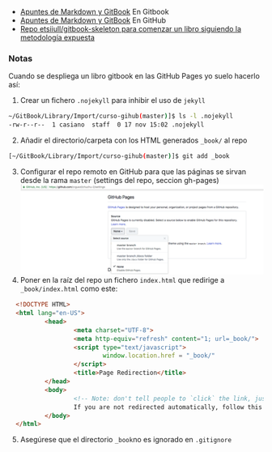 * [Apuntes de Markdown y GitBook](https://casianorodriguezleon.gitbooks.io/elaboracion-de-material-docente-con-gitbook/content/) En Gitbook
* [Apuntes de Markdown y GitBook](https://ull-pfpdi-gitbook-1617.github.io/Elaboracion-de-Material-Docente-con-GitBook/) En GitHub
* [Repo etsiiull/gitbook-skeleton para comenzar un libro siguiendo la metodología expuesta](https://github.com/etsiiull/gitbook-skeleton)

### Notas

Cuando se despliega un libro gitbook en las GitHub Pages
yo suelo hacerlo así:

1. Crear un fichero `.nojekyll` para inhibir el uso de `jekyll`
```bash
~/GitBook/Library/Import/curso-gihub(master)]$ ls -l .nojekyll 
-rw-r--r--  1 casiano  staff  0 17 nov 15:02 .nojekyll
```
2. Añadir el directorio/carpeta con los HTML generados  `_book/`  al repo
```bash
[~/GitBook/Library/Import/curso-gihub(master)]$ git add _book
```
3. Configurar el repo remoto en GitHub para que las páginas se sirvan desde la rama `master` (settings del repo, seccion gh-pages)
![](resources/settingghpages.png)
4. Poner en la raíz del repo un fichero `index.html` que redirige a `_book/index.html` como este:
  ```html
	<!DOCTYPE HTML>
	<html lang="en-US">
			<head>
					<meta charset="UTF-8">
					<meta http-equiv="refresh" content="1; url=_book/">
					<script type="text/javascript">
							window.location.href = "_book/"
					</script>
					<title>Page Redirection</title>
			</head>
			<body>
					<!-- Note: don't tell people to `click` the link, just tell them that it is a link. -->
					If you are not redirected automatically, follow this <a href='_book/'>link to the book</a>.
			</body>
	</html>
  ```
5. Asegúrese que el directorio `_book`no es ignorado en `.gitignore` 
